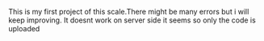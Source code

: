 This is my first project of this scale.There might be many errors but i will keep improving.
It doesnt work on server side it seems so only the code is uploaded
